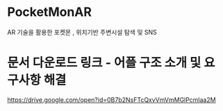 # PocketMonAR
AR 기술을 활용한 포켓몬 , 위치기반 주변시설 탐색 및 SNS

# 문서 다운로드 링크 - 어플 구조 소개 및 요구사항 해결
https://drive.google.com/open?id=0B7b2NsFTcQxvVmVmMGlPcmlaa2M



